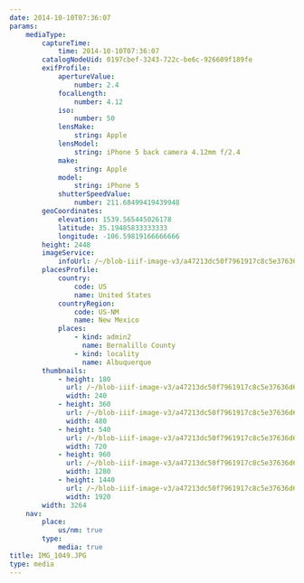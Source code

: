 ```yaml
---
date: 2014-10-10T07:36:07
params:
    mediaType:
        captureTime:
            time: 2014-10-10T07:36:07
        catalogNodeUid: 0197cbef-3243-722c-be6c-926609f189fe
        exifProfile:
            apertureValue:
                number: 2.4
            focalLength:
                number: 4.12
            iso:
                number: 50
            lensMake:
                string: Apple
            lensModel:
                string: iPhone 5 back camera 4.12mm f/2.4
            make:
                string: Apple
            model:
                string: iPhone 5
            shutterSpeedValue:
                number: 211.68499419439948
        geoCoordinates:
            elevation: 1539.565445026178
            latitude: 35.19485833333333
            longitude: -106.59819166666666
        height: 2448
        imageService:
            infoUrl: /~/blob-iiif-image-v3/a47213dc50f7961917c8c5e37636d6a0cb98019feea89c5e79698d9cadf4bf23/info.json
        placesProfile:
            country:
                code: US
                name: United States
            countryRegion:
                code: US-NM
                name: New Mexico
            places:
                - kind: admin2
                  name: Bernalillo County
                - kind: locality
                  name: Albuquerque
        thumbnails:
            - height: 180
              url: /~/blob-iiif-image-v3/a47213dc50f7961917c8c5e37636d6a0cb98019feea89c5e79698d9cadf4bf23/full/240%2C180/0/default.jpg
              width: 240
            - height: 360
              url: /~/blob-iiif-image-v3/a47213dc50f7961917c8c5e37636d6a0cb98019feea89c5e79698d9cadf4bf23/full/480%2C360/0/default.jpg
              width: 480
            - height: 540
              url: /~/blob-iiif-image-v3/a47213dc50f7961917c8c5e37636d6a0cb98019feea89c5e79698d9cadf4bf23/full/720%2C540/0/default.jpg
              width: 720
            - height: 960
              url: /~/blob-iiif-image-v3/a47213dc50f7961917c8c5e37636d6a0cb98019feea89c5e79698d9cadf4bf23/full/1280%2C960/0/default.jpg
              width: 1280
            - height: 1440
              url: /~/blob-iiif-image-v3/a47213dc50f7961917c8c5e37636d6a0cb98019feea89c5e79698d9cadf4bf23/full/1920%2C1440/0/default.jpg
              width: 1920
        width: 3264
    nav:
        place:
            us/nm: true
        type:
            media: true
title: IMG_1049.JPG
type: media
---
```

